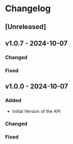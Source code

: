# Changelog

## [Unreleased]

## v1.0.7 - 2024-10-07

### Changed


### Fixed


## v1.0.0 - 2024-10-07

### Added

- Initial Version of the API

### Changed


### Fixed

